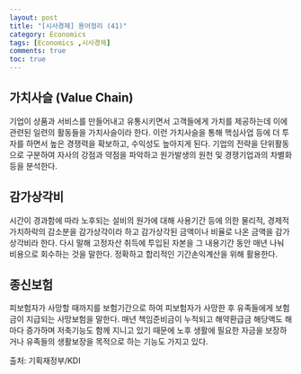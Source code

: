 ```yaml
---
layout: post
title: "[시사경제] 용어정리 (41)"
category: Economics
tags: [Economics ,시사경제]
comments: true
toc: true
---
```

## 가치사슬 (Value Chain)

기업이 상품과 서비스를 만들어내고 유통시키면서 고객들에게 가치를 제공하는데 이에 관련된 일련의 활동들을 가치사슬이라 한다. 이런 가치사슬을 통해 핵심사업 등에 더 투자를 하면서 높은 경쟁력을 확보하고, 수익성도 높아지게 된다. 기업의 전략을 단위활동으로 구분하여 자사의 강점과 약점을 파악하고 원가발생의 원천 및 경쟁기업과의 차별화 등을 분석한다.

## 감가상각비

시간이 경과함에 따라 노후되는 설비의 원가에 대해 사용기간 등에 의한 물리적, 경제적 가치하락의 감소분을 감가상각이라 하고 감가상각된 금액이나 비율로 나온 금액을 감가상각비라 한다. 다시 말해 고정자산 취득에 투입된 자본을 그 내용기간 동안 매년 나눠 비용으로 회수하는 것을 말한다. 정확하고 합리적인 기간손익계산을 위해 활용한다.

## 종신보험

피보험자가 사망할 때까지를 보험기간으로 하여 피보험자가 사망한 후 유족들에게 보험금이 지급되는 사망보험을 말한다. 매년 책임준비금이 누적되고 해약환급금 해당액도 해마다 증가하며 저축기능도 함께 지니고 있기 때문에 노후 생활에 필요한 자금을 보장하거나 유족들의 생활보장을 목적으로 하는 기능도 가지고 있다.

출처: 기획재정부/KDI